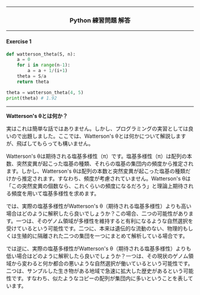 - - - - - - - - - - - - -
### <div style="text-align: center;"> Python 練習問題 解答 </div>
-------------------------
#### Exercise 1
```python
def watterson_theta(S, n):
    a = 0
    for i in range(n-1):
        a = a + 1/(i+1)
    theta = S/a
    return theta

theta = watterson_theta(4, 5)
print(theta) # 1.92
```

---

**Watterson's θとは何か？**  

実はこれは簡単な話ではありません。しかし、プログラミングの実習としては良いので出題しました。ここでは、Watterson's θとは何かについて解説しますが、飛ばしてもらっても構いません。  

Watterson's θは期待される塩基多様性（π）です。塩基多様性（π）は配列の本数、突然変異が起こった塩基の種類、それらの塩基の集団内の頻度から推定されます。しかし、Watterson's θは配列の本数と突然変異が起こった塩基の種類だけから推定されます。すなわち、頻度が考慮されていません。Watterson's θは「この突然変異の個数なら、これくらいの頻度になるだろう」と理論上期待される頻度を用いて塩基多様性を求めます。  

では、実際の塩基多様性がWatterson's θ（期待される塩基多様性）よりも高い場合はどのように解釈したら良いでしょうか？この場合、二つの可能性があります。一つは、そのゲノム領域が多様性を維持すると有利になるような自然選択を受けているという可能性です。二つに、本来は遺伝的な流動のない、物理的もしくは生殖的に隔離された二つの集団を一つにまとめて解析している場合です。  

では逆に、実際の塩基多様性がWatterson's θ（期待される塩基多様性）よりも低い場合はどのように解釈したら良いでしょうか？一つは、その現状のゲノム領域から変わると何か都合の悪いような自然選択が働いているという可能性です。二つは、サンプルした生き物がある地域で急速に拡大した歴史があるという可能性です。すなわち、似たようなコピーの配列が集団内に多いということを表しています。
